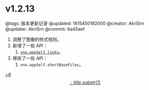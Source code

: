# v1.2.13

@tags: 版本更新记录
@updated: 1615450182000
@creator: AkrISrn
@updater: AkrISrn
@commit: 6a45aef

1. 调整了图像[](/zh/docs/links.md "#")的样式规则。
1. 新增了一些 API：
    1. [`vno.appSelf.links`](/zh/api/appSelf.md "#h2-3")。
1. 移除了一些 API：
    1. `vno.appSelf.shortBaseFiles`。

[+#$$: title.substr(1) $$](/zh/releases/download.md)
